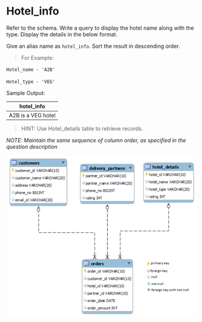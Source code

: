 # Hotel_info

Refer to the schema. Write a query to display the hotel name along with the type. Display the details in the below format.

Give an alias name as `hotel_info`. Sort the result in descending order.

> For Example: 

    Hotel_name - 'A2B'

    Hotel_type - 'VEG'

Sample Output:

| hotel_info | 
| ---------- |
| A2B is a VEG hotel |


> HINT: Use Hotel_details table to retrieve records.

*NOTE: Maintain the same sequence of column order, as specified in the question description*

![database diagram](../database_3.png)